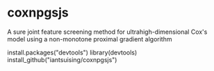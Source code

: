 # coxnpgsjs
A sure joint feature screening method for ultrahigh-dimensional Cox's model using a non-monotone proximal gradient algorithm 

install.packages("devtools")
library(devtools)
install_github("iantsuising/coxnpgsjs")
